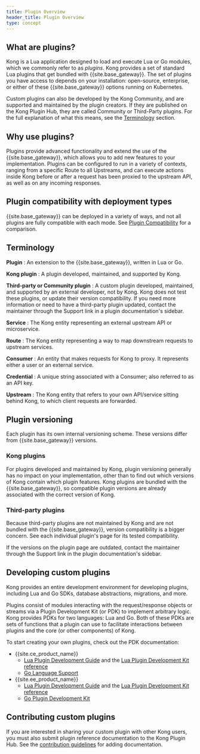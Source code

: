 ```yaml
---
title: Plugin Overview
header_title: Plugin Overview
type: concept
---
```

## What are plugins?

Kong is a Lua application designed to load and execute Lua or Go modules, which
we commonly refer to as _plugins_. Kong provides a set of standard Lua
plugins that get bundled with {{site.base_gateway}}. The set of plugins you
have access to depends on your installation: open-source, enterprise, or either
of these {{site.base_gateway}} options running on Kubernetes.

Custom plugins can also be developed by the Kong Community, and are supported
and maintained by the plugin creators. If they are published on the Kong Plugin
Hub, they are called Community or Third-Party plugins. For the full explanation
of what this means, see the [Terminology](#terminology) section.

## Why use plugins?

Plugins provide advanced functionality and extend the use of the {{site.base_gateway}},
which allows you to add new features to your implementation. Plugins can be configured to run in
a variety of contexts, ranging from a specific Route to all Upstreams, and can
execute actions inside Kong before or after a request has been proxied to the
upstream API, as well as on any incoming responses.

## Plugin compatibility with deployment types

{{site.base_gateway}} can be deployed in a variety of ways, and not all plugins
are fully compatible with each mode. See [Plugin Compatibility](/hub/plugins/compatibility)
for a comparison.


## Terminology
**Plugin**
: An extension to the {{site.base_gateway}}, written in Lua or Go.

**Kong plugin**
: A plugin developed, maintained, and supported by Kong.

**Third-party or Community plugin**
: A custom plugin developed, maintained, and supported by an external developer,
not by Kong. Kong does not test these plugins, or update their version
compatibility. If you need more information or need to have a third-party plugin
updated, contact the maintainer through the Support link in a plugin
documentation's sidebar.

**Service**
: The Kong entity representing an external upstream API or microservice.

**Route**
: The Kong entity representing a way to map downstream requests to upstream
services.

**Consumer**
: An entity that makes requests for Kong to proxy. It represents either a user
or an external service.

**Credential**
: A unique string associated with a Consumer; also referred to as an API key.

**Upstream**
: The Kong entity that refers to your own API/service sitting behind Kong,
to which client requests are forwarded.


## Plugin versioning

Each plugin has its own internal versioning scheme. These versions differ from
{{site.base_gateway}} versions.

### Kong plugins

For plugins developed and maintained by Kong, plugin versioning generally has
no impact on your implementation, other than to find out which versions of Kong
contain which plugin features. Kong plugins are bundled with the
{{site.base_gateway}}, so compatible plugin versions are already associated
with the correct version of Kong.

### Third-party plugins

Because third-party plugins are not maintained by Kong and are not bundled with
the {{site.base_gateway}}, version compatibility is a bigger concern. See each
individual plugin's page for its tested compatibility.

If the versions on the plugin page are outdated, contact the maintainer through
the Support link in the plugin documentation's sidebar.

## Developing custom plugins

Kong provides an entire development environment for developing plugins,
including Lua and Go SDKs, database abstractions, migrations, and more.

Plugins consist of modules interacting with the request/response objects or
streams via a Plugin Development Kit (or PDK) to implement arbitrary logic.
Kong provides PDKs for two languages: Lua and Go. Both of these PDKs are sets
of functions that a plugin can use to facilitate interactions between plugins
and the core (or other components) of Kong.

To start creating your own plugins, check out the PDK documentation:
* {{site.ce_product_name}}
    * [Lua Plugin Development Guide](/gateway-oss/latest/plugin-development) and the
    [Lua Plugin Development Kit reference](/gateway-oss/latest/pdk)
    * [Go Language Support](/gateway-oss/latest/external-plugins)
* {{site.ee_product_name}}
    * [Lua Plugin Development Guide](/enterprise/latest/plugin-development) and
    the [Lua Plugin Development Kit reference](/enterprise/latest/pdk)
    * [Go Plugin Development Kit](/enterprise/latest/external-plugins)

## Contributing custom plugins

If you are interested in sharing your custom plugin with other Kong users, you
must also submit plugin reference documentation to the Kong Plugin Hub. See the
[contribution guidelines](https://github.com/Kong/docs.konghq.com/blob/master/CONTRIBUTING.md#kong-hub-contributions)
for adding documentation.
